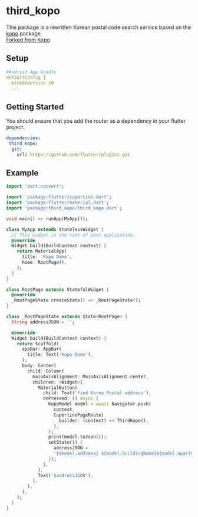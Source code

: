 # third_kopo

This package is a rewritten Korean postal code search service based on the [kopo](https://pub.dev/packages/kopo) package.  
[Forked from Kopo](https://github.com/ehowlsla/kopo)


## Setup
```yaml
#Android App Gradle
defaultConfig {
  minSdkVersion 19
  ...
```

## Getting Started

You should ensure that you add the router as a dependency in your flutter project.
```yaml
dependencies:
 third_kopo: 
  git:
    url: https://github.com/flutter/plugin1.git
```

## Example

```dart
import 'dart:convert';

import 'package:flutter/cupertino.dart';
import 'package:flutter/material.dart';
import 'package:third_kopo/third_kopo.dart';

void main() => runApp(MyApp());

class MyApp extends StatelessWidget {
  // This widget is the root of your application.
  @override
  Widget build(BuildContext context) {
    return MaterialApp(
      title: 'Kopo Demo',
      home: RootPage(),
    );
  }
}

class RootPage extends StatefulWidget {
  @override
  _RootPageState createState() => _RootPageState();
}

class _RootPageState extends State<RootPage> {
  String addressJSON = '';

  @override
  Widget build(BuildContext context) {
    return Scaffold(
      appBar: AppBar(
        title: Text('Kopo Demo'),
      ),
      body: Center(
        child: Column(
          mainAxisAlignment: MainAxisAlignment.center,
          children: <Widget>[
            MaterialButton(
              child: Text('find Korea Postal address'),
              onPressed: () async {
                KopoModel model = await Navigator.push(
                  context,
                  CupertinoPageRoute(
                    builder: (context) => ThirdKopo(),
                  ),
                );
                print(model.toJson());
                setState(() {
                  addressJSON =
                  '${model.address} ${model.buildingName}${model.apartment == 'Y' ? '아파트' : ''} ${model.zonecode} ';
                });
              },
            ),
            Text('$addressJSON'),
          ],
        ),
      ),
    );
  }
}

```